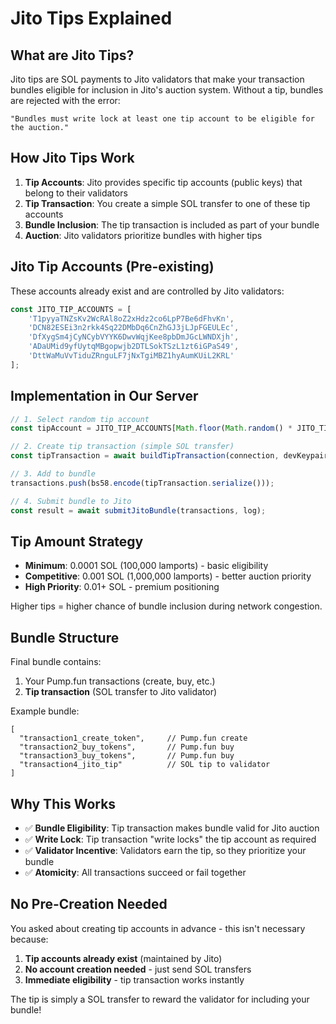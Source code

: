 # Jito Tips Explained

## What are Jito Tips?

Jito tips are SOL payments to Jito validators that make your transaction bundles eligible for inclusion in Jito's auction system. Without a tip, bundles are rejected with the error:

```
"Bundles must write lock at least one tip account to be eligible for the auction."
```

## How Jito Tips Work

1. **Tip Accounts**: Jito provides specific tip accounts (public keys) that belong to their validators
2. **Tip Transaction**: You create a simple SOL transfer to one of these tip accounts
3. **Bundle Inclusion**: The tip transaction is included as part of your bundle
4. **Auction**: Jito validators prioritize bundles with higher tips

## Jito Tip Accounts (Pre-existing)

These accounts already exist and are controlled by Jito validators:

```javascript
const JITO_TIP_ACCOUNTS = [
    'T1pyyaTNZsKv2WcRAl8oZ2xHdz2co6LpP7Be6dFhvKn',
    'DCN82ESEi3n2rkk4Sq22DMbDq6CnZhGJ3jLJpFGEULEc',
    'DfXygSm4jCyNCybVYYK6DwvWqjKee8pbDmJGcLWNDXjh',
    'ADaUMid9yfUytqMBgopwjb2DTLSokTSzL1zt6iGPaS49',
    'DttWaMuVvTiduZRnguLF7jNxTgiMBZ1hyAumKUiL2KRL'
];
```

## Implementation in Our Server

```javascript
// 1. Select random tip account
const tipAccount = JITO_TIP_ACCOUNTS[Math.floor(Math.random() * JITO_TIP_ACCOUNTS.length)];

// 2. Create tip transaction (simple SOL transfer)
const tipTransaction = await buildTipTransaction(connection, devKeypair, tipAccount, tipAmount);

// 3. Add to bundle
transactions.push(bs58.encode(tipTransaction.serialize()));

// 4. Submit bundle to Jito
const result = await submitJitoBundle(transactions, log);
```

## Tip Amount Strategy

- **Minimum**: 0.0001 SOL (100,000 lamports) - basic eligibility
- **Competitive**: 0.001 SOL (1,000,000 lamports) - better auction priority  
- **High Priority**: 0.01+ SOL - premium positioning

Higher tips = higher chance of bundle inclusion during network congestion.

## Bundle Structure

Final bundle contains:
1. Your Pump.fun transactions (create, buy, etc.)
2. **Tip transaction** (SOL transfer to Jito validator)

Example bundle:
```
[
  "transaction1_create_token",     // Pump.fun create
  "transaction2_buy_tokens",       // Pump.fun buy
  "transaction3_buy_tokens",       // Pump.fun buy
  "transaction4_jito_tip"          // SOL tip to validator
]
```

## Why This Works

- ✅ **Bundle Eligibility**: Tip transaction makes bundle valid for Jito auction
- ✅ **Write Lock**: Tip transaction "write locks" the tip account as required
- ✅ **Validator Incentive**: Validators earn the tip, so they prioritize your bundle
- ✅ **Atomicity**: All transactions succeed or fail together

## No Pre-Creation Needed

You asked about creating tip accounts in advance - this isn't necessary because:

1. **Tip accounts already exist** (maintained by Jito)
2. **No account creation needed** - just send SOL transfers
3. **Immediate eligibility** - tip transaction works instantly

The tip is simply a SOL transfer to reward the validator for including your bundle!